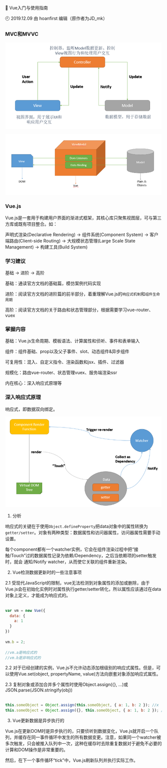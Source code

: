 🐾 Vue入门与使用指南

🕘 2019.12.09 由 hoanfirst 编辑（原作者为JD_mk）

### MVC和MVVC


![MVC模型](https://github.com/hoanFir/blogs/blob/master/vue/images/%E4%BC%81%E4%B8%9A%E5%92%9A%E5%92%9A%E6%88%AA%E5%9B%BE20191209155129.png?raw=true)

![MVVC模型](https://github.com/hoanFir/blogs/blob/master/vue/images/%E4%BC%81%E4%B8%9A%E5%92%9A%E5%92%9A%E6%88%AA%E5%9B%BE20191209155915.png?raw=true)


### Vue.js

Vue.js是一套用于构建用户界面的渐进式框架，其核心库只聚焦视图层，可与第三方库或既有项目整合。如：

声明式渲染(Declarative Rendering) -> 组件系统(Component System) -> 客户端路由(Client-side Routing) -> 大规模状态管理(Large Scale State Management) -> 构建工具(Build System)


### 学习建议

基础 -> 进阶 -> 高阶

基础：通读官方文档的基础篇，模仿案例代码实现

进阶：阅读官方文档的进阶篇的前半部分，着重理解Vue.js的`响应式机制`和`组件生命周期`

高阶：阅读官方文档的关于路由和状态管理部分，根据需要学习vue-router、vuex


### 掌握内容

基础：Vue.js生命周期、模板语法、计算属性和侦听、事件和表单输入

组件：组件基础、prop以及父子事件、slot、动态组件&异步组件

可复用性：混入、自定义指令、渲染函数和jsx、插件、过滤器

规模化：路由vue-router、状态管理vuex、服务端渲染ssr

内在核心：深入响应式原理等


### 深入响应式原理

响应式，即数据双向绑定。

![](https://github.com/hoanFir/blogs/blob/master/vue/images/%E4%BC%81%E4%B8%9A%E5%92%9A%E5%92%9A%E6%88%AA%E5%9B%BE20191209170103.png?raw=true)


1. 分析

响应式的关键在于使用`Object.defineProperty`把data对象中的属性转换为`getter/setter`。对象有两种类型：数据属性和访问器属性，访问器属性需要手动设置。

每个component都有一个watcher实例，它会在组件渲染过程中把“接触/Touch”过的数据属性记录为依赖/Dependency，之后当依赖项的setter触发时，就会 通知/Notify watcher，从而使它关联的组件重新渲染。


2. Vue检测数据更新时的一些注意事项

2.1 受现代JavaScript的限制，vue无法检测到对象属性的添加或删除，由于Vue.js会在初始化实例时对属性执行getter/setter转化，所以属性应该通过在data对象上定义，才能成为响应式的。

```javascript

var vm = new Vue({ 
  data: {
    a: 1
  }
})

vm.b = 2; 

//vm.a是响应式的
//vm.b是非响应式的

```

2.2 对于已经创建的实例，Vue.js不允许动态添加根级别的响应式属性。但是，可以使用Vue.set(object, propertyName, value)方法向嵌套对象添加响应式属性。

2.3 复制对象或添加合并多个属性时使用Object.assign({}, ...)或JSON.parse(JSON.stringify(obj))

```javascript

this.someObject = Object.assign(this.someObject, { a: 1, b: 2 }); //x
this.someObject = Object.assign({}, this.someObject, { a: 1, b: 2 }); //√

```

3. Vue更新数据是异步执行的

Vue.js在更新DOM时是异步执行的，只要侦听到数据变化，Vue.js就开启一个队列，并缓存在同一事件循环中发生的所有数据变更。注意，如果同一个watcher被多次触发，只会被推入队列中一次，这种在缓存时去除重复数据对于避免不必要的计算和DOM操作是非常重要的。

然后，在下一个事件循环“tick”中，Vue.js刷新队列并执行实际工作。


